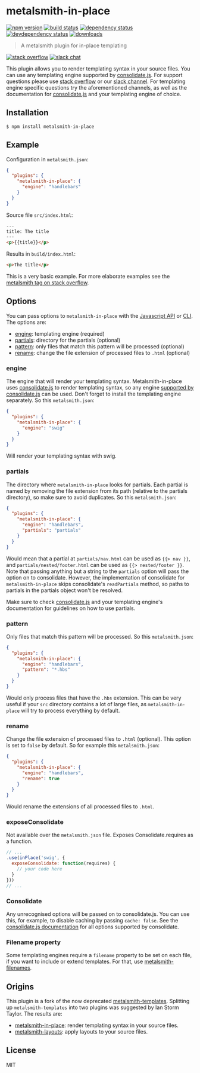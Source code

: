 # metalsmith-in-place

[![npm version][version-badge]][version-url]
[![build status][build-badge]][build-url]
[![dependency status][dependency-badge]][dependency-url]
[![devdependency status][devdependency-badge]][devdependency-url]
[![downloads][downloads-badge]][downloads-url]

> A metalsmith plugin for in-place templating

[![stack overflow][stackoverflow-badge]][stackoverflow-url]
[![slack chat][slack-badge]][slack-url]

This plugin allows you to render templating syntax in your source files. You can use any templating engine supported by [consolidate.js](https://github.com/tj/consolidate.js#supported-template-engines). For support questions please use [stack overflow][stackoverflow-url] or our [slack channel][slack-url]. For templating engine specific questions try the aforementioned channels, as well as the documentation for [consolidate.js](https://github.com/tj/consolidate.js) and your templating engine of choice.

## Installation

```
$ npm install metalsmith-in-place
```

## Example

Configuration in `metalsmith.json`:

```json
{
  "plugins": {
    "metalsmith-in-place": {
      "engine": "handlebars"
    }
  }
}
```

Source file `src/index.html`:

```html
---
title: The title
---
<p>{{title}}</p>
```

Results in `build/index.html`:

```html
<p>The title</p>
```

This is a very basic example. For more elaborate examples see the [metalsmith tag on stack overflow][stackoverflow-url].

## Options

You can pass options to `metalsmith-in-place` with the [Javascript API](https://github.com/segmentio/metalsmith#api) or [CLI](https://github.com/segmentio/metalsmith#cli). The options are:

* [engine](#engine): templating engine (required)
* [partials](#partials): directory for the partials (optional)
* [pattern](#pattern): only files that match this pattern will be processed (optional)
* [rename](#rename): change the file extension of processed files to `.html` (optional)

### engine

The engine that will render your templating syntax. Metalsmith-in-place uses [consolidate.js](https://github.com/tj/consolidate.js) to render templating syntax, so any engine [supported by consolidate.js](https://github.com/tj/consolidate.js#supported-template-engines) can be used. Don't forget to install the templating engine separately. So this `metalsmith.json`:

```json
{
  "plugins": {
    "metalsmith-in-place": {
      "engine": "swig"
    }
  }
}
```

Will render your templating syntax with swig.

### partials

The directory where `metalsmith-in-place` looks for partials. Each partial is named by removing the file extension from its path (relative to the partials directory), so make sure to avoid duplicates. So this `metalsmith.json`:

```json
{
  "plugins": {
    "metalsmith-in-place": {
      "engine": "handlebars",
      "partials": "partials"
    }
  }
}
```

Would mean that a partial at `partials/nav.html` can be used as `{{> nav }}`, and `partials/nested/footer.html` can be used as `{{> nested/footer }}`. Note that passing anything but a string to the `partials` option will pass the option on to consolidate. However, the implementation of consolidate for `metalsmith-in-place` skips consolidate's `readPartials` method, so paths to partials in the partials object won't be resolved.

Make sure to check [consolidate.js](https://github.com/tj/consolidate.js) and your templating engine's documentation for guidelines on how to use partials.

### pattern

Only files that match this pattern will be processed. So this `metalsmith.json`:

```json
{
  "plugins": {
    "metalsmith-in-place": {
      "engine": "handlebars",
      "pattern": "*.hbs"
    }
  }
}
```

Would only process files that have the `.hbs` extension. This can be very useful if your `src` directory contains a lot of large files, as `metalsmith-in-place` will try to process everything by default.

### rename

Change the file extension of processed files to `.html` (optional). This option is set to `false` by default. So for example this `metalsmith.json`:

```json
{
  "plugins": {
    "metalsmith-in-place": {
      "engine": "handlebars",
      "rename": true
    }
  }
}
```

Would rename the extensions of all processed files to `.html`.

### exposeConsolidate

Not available over the `metalsmith.json` file.
Exposes Consolidate.requires as a function.

```js
// ...
.use(inPlace('swig', {
  exposeConsolidate: function(requires) {
    // your code here
  }
}))
// ...
```

### Consolidate

Any unrecognised options will be passed on to consolidate.js. You can use this, for example, to disable caching by passing `cache: false`. See the [consolidate.js documentation](https://github.com/tj/consolidate.js) for all options supported by consolidate.

### Filename property

Some templating engines require a `filename` property to be set on each file, if you want to include or extend templates. For that, use [metalsmith-filenames](https://github.com/MoOx/metalsmith-filenames).

## Origins

This plugin is a fork of the now deprecated [metalsmith-templates](https://github.com/segmentio/metalsmith-templates). Splitting up `metalsmith-templates` into two plugins was suggested by Ian Storm Taylor. The results are:

* [metalsmith-in-place](https://github.com/superwolff/metalsmith-in-place): render templating syntax in your source files.
* [metalsmith-layouts](https://github.com/superwolff/metalsmith-layouts): apply layouts to your source files.

## License

MIT

[build-badge]: https://travis-ci.org/superwolff/metalsmith-in-place.svg
[build-url]: https://travis-ci.org/superwolff/metalsmith-in-place
[dependency-badge]: https://david-dm.org/superwolff/metalsmith-in-place.svg
[dependency-url]: https://david-dm.org/superwolff/metalsmith-in-place
[devdependency-badge]: https://david-dm.org/superwolff/metalsmith-in-place/dev-status.svg
[devdependency-url]: https://david-dm.org/superwolff/metalsmith-in-place#info=devDependencies
[downloads-badge]: https://img.shields.io/npm/dm/metalsmith-in-place.svg
[downloads-url]: https://www.npmjs.com/package/metalsmith-in-place
[slack-badge]: https://img.shields.io/badge/Slack-Join%20Chat%20→-blue.svg
[slack-url]: http://metalsmith-slack.herokuapp.com/
[stackoverflow-badge]: https://img.shields.io/badge/stack%20overflow-%23metalsmith-red.svg
[stackoverflow-url]: http://stackoverflow.com/questions/tagged/metalsmith
[version-badge]: https://img.shields.io/npm/v/metalsmith-in-place.svg
[version-url]: https://www.npmjs.com/package/metalsmith-in-place
